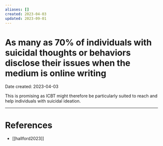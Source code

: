 ```yaml
---
aliases: []
created: 2023-04-03
updated: 2023-09-01
---
```


# As many as 70% of individuals with suicidal thoughts or behaviors disclose their issues when the medium is online writing
Date created: 2023-04-03

This is promising as ICBT might therefore be particularly suited to reach and help individuals with suicidal ideation.

---
# References
* [[hallford2023]]